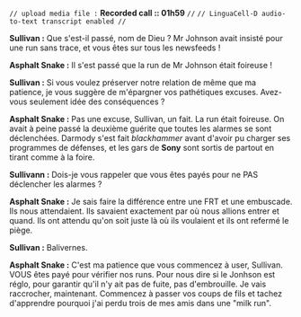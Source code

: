 `// upload media file :` **Recorded call :: 01h59** `//`
`// LinguaCell-D audio-to-text transcript enabled //`

**Sullivan :** Que s'est-il passé, nom de Dieu ? Mr Johnson avait insisté pour une run sans trace, et vous êtes sur tous les newsfeeds !

**Asphalt Snake :** Il s'est passé que la run de Mr Johnson était foireuse !

**Sullivan :** Si vous voulez préserver notre relation de même que ma patience, je vous suggère de m'épargner vos pathétiques excuses. Avez-vous seulement idée des conséquences ?

**Asphalt Snake :** Pas une excuse, Sullivan, un fait. La run était foireuse. On avait à peine passé la deuxième guérite que toutes les alarmes se sont déclenchées. Darmody s'est fait *blackhammer* avant d'avoir pu charger ses programmes de défenses, et les gars de **Sony** sont sortis de partout en tirant comme à la foire.

**Sullivann :** Dois-je vous rappeler que vous êtes payés pour ne PAS déclencher les alarmes ?

**Asphalt Snake :** Je sais faire la différence entre une FRT et une embuscade. Ils nous attendaient. Ils savaient exactement par où nous allions entrer et quand. Ils ont attendu qu'on soit juste là où ils voulaient et ils ont refermé le piège. 

**Sullivan :** Balivernes.

**Asphalt Snake :** C'est ma patience que vous commencez à user, Sullivan. VOUS êtes payé pour vérifier nos runs. Pour nous dire si le Jonhson est réglo, pour garantir qu'il n'y ait pas de fuite, pas d'embrouille. Je vais raccrocher, maintenant. Commencez à passer vos coups de fils et tachez d'apprendre pourquoi j'ai perdu trois de mes amis dans une "milk run".
